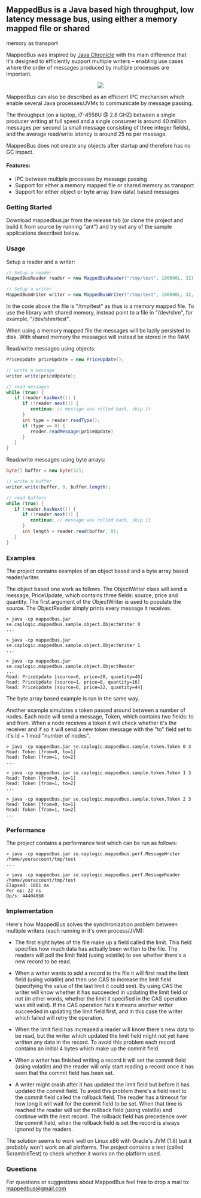 ## MappedBus is a Java based high throughput, low latency message bus, using either a memory mapped file or shared
memory as transport

MappedBus was inspired by [Java Chronicle](https://github.com/OpenHFT/Chronicle-Queue) with the main difference that it's designed to efficiently support multiple writers – enabling use cases where the order of messages produced by multiple processes are important.

<p align="center">
  <img src="http://3.bp.blogspot.com/-L51XiyruNMA/VU5K9dMtx9I/AAAAAAAAACg/AOkdwjTrzgI/s320/mappedbus.png">
</p>

MappedBus can also be described as an efficient IPC mechanism which enable several Java processes/JVMs to communicate by message passing.

The throughput (on a laptop, i7-4558U @ 2.8 GHZ) between a single producer writing at full speed and a single consumer is around 40 million messages per second (a small message consisting of three integer fields), and the average read/write latency is around 25 ns per message.

MappedBus does not create any objects after startup and therefore has no GC impact.

#### Features:
* IPC between multiple processes by message passing
* Support for either a memory mapped file or shared memory as transport
* Support for either object or byte array (raw data) based messages

### Getting Started

Download mappedbus.jar from the release tab (or clone the project and build it from source by running "ant") and try out any of the sample applications described below.

### Usage

Setup a reader and a writer:
```java
// Setup a reader
MappedBusReader reader = new MappedBusReader("/tmp/test", 100000L, 32);

// Setup a writer
MappedBusWriter writer = new MappedBusWriter("/tmp/test", 100000L, 32, true);
```

In the code above the file is "/tmp/test" as thus is a memory mapped file. To use the library with shared memory, instead
point to a file in "/dev/shm", for example, "/dev/shm/test".

When using a memory mapped file the messages will be lazily persisted to disk.  With shared memory the messages will instead be stored in the RAM.

Read/write messages using objects:
```java
PriceUpdate priceUpdate = new PriceUpdate();

// write a message
writer.write(priceUpdate);

// read messages
while (true) {
   if (reader.hasNext()) {
      if (!reader.next()) {
         continue; // message was rolled back, skip it
      }
      int type = reader.readType();
      if (type == 0) {
         reader.readMessage(priceUpdate)
      }
   }
}
```

Read/write messages using byte arrays:
```java
byte[] buffer = new byte[32];

// write a buffer
writer.write(buffer, 0, buffer.length);

// read buffers
while (true) {
   if (reader.hasNext()) {
      if (!reader.next()) {
         continue; // message was rolled back, skip it
      }
      int length = reader.read(buffer, 0);
   }
}
```

### Examples

The project contains examples of an object based and a byte array based reader/writer.

The object based one work as follows. The ObjectWriter class will send a message, PriceUpdate, which contains three fields: source, price and quantity. The first argument of the ObjectWriter is used to populate the source. The ObjectReader simply prints every message it receives.

```
> java -cp mappedbus.jar se.caplogic.mappedbus.sample.object.ObjectWriter 0
...
```
```
> java -cp mappedbus.jar se.caplogic.mappedbus.sample.object.ObjectWriter 1
...
```
```
> java -cp mappedbus.jar se.caplogic.mappedbus.sample.object.ObjectReader
...
Read: PriceUpdate [source=0, price=20, quantity=40]
Read: PriceUpdate [source=1, price=8, quantity=16]
Read: PriceUpdate [source=0, price=22, quantity=44]
```

The byte array based example is run in the same way.

Another example simulates a token passed around between a number of nodes. Each node will send a message, Token, which contains two fields: to and from. When a node receives a token it will check whether it's the receiver and if so it will send a new token message with the "to" field set to it's id + 1 mod "number of nodes".
```
> java -cp mappedbus.jar se.caplogic.mappedbus.sample.token.Token 0 3
Read: Token [from=0, to=1]
Read: Token [from=1, to=2]
...
```
```
> java -cp mappedbus.jar se.caplogic.mappedbus.sample.token.Token 1 3
Read: Token [from=0, to=1]
Read: Token [from=1, to=2]
...
```
```
> java -cp mappedbus.jar se.caplogic.mappedbus.sample.token.Token 2 3
Read: Token [from=0, to=1]
Read: Token [from=1, to=2]
...
```


### Performance

The project contains a performance test which can be run as follows:
```
> java -cp mappedbus.jar se.caplogic.mappedbus.perf.MessageWriter /home/youraccount/tmp/test
...
```
```
> java -cp mappedbus.jar se.caplogic.mappedbus.perf.MessageReader /home/youraccount/tmp/test
Elapsed: 1801 ms
Per op: 22 ns
Op/s: 44404868
```

### Implementation

Here's how MappedBus solves the synchronization problem between multiple writers (each running in it's own process/JVM):

* The first eight bytes of the file make up a field called the limit. This field specifies how much data has actually been written to the file. The readers will poll the limit field (using volatile) to see whether there's a new record to be read.

* When a writer wants to add a record to the file it will first read the limit field (using volatile) and then use CAS to increase the limit field (specifying the value of the last limit it could see). By using CAS the writer will know whether it has succeeded in updating the limit field or not (in other words, whether the limit it specified in the CAS operation was still valid). If the CAS operation fails it means another writer succeeded in updating the limit field first, and in this case the writer which failed will retry the operation.

* When the limit field has increased a reader will know there's new data to be read, but the writer which updated the limit field might not yet have written any data in the record. To avoid this problem each record contains an initial 4 bytes which make up the commit field.

* When a writer has finished writing a record it will set the commit field (using volatile) and the reader will only start reading a record once it has seen that the commit field has been set.

* A writer might crash after it has updated the limit field but before it has updated the commit field. To avoid this problem there's a field next to the commit field called the rollback field. The reader has a timeout for how long it will wait for the commit field to be set. When that time is reached the reader will set the rollback field (using volatile) and continue with the next record. The rollback field has precedence over the commit field, when the rollback field is set the record is always ignored by the readers.

The solution seems to work well on Linux x86 with Oracle's JVM (1.8) but it probably won't work on all platforms. The project contains a test (called ScrambleTest) to check whether it works on the platform used.

### Questions

For questions or suggestions about MappedBus feel free to drop a mail to: mappedbus@gmail.com
